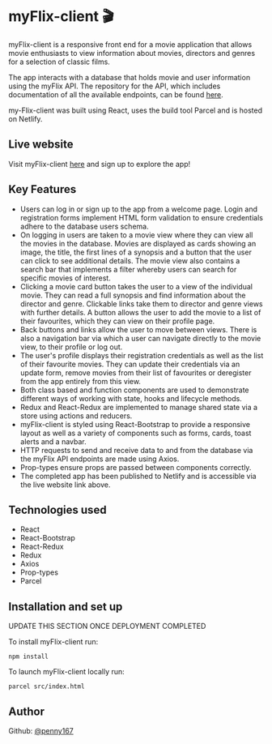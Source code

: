 # myFlix-client 🎬

myFlix-client is a responsive front end for a movie application that allows movie enthusiasts to view information about movies, directors and genres for a selection of classic films. 

The app interacts with a database that holds movie and user information using the myFlix API. The repository for the API, which includes documentation of all the available endpoints, can be found [here](https://github.com/Penny167/myFlix).

my-Flix-client was built using React, uses the build tool Parcel and is hosted on Netlify.

## Live website

Visit myFlix-client [here]() and sign up to explore the app!

## Key Features

- Users can log in or sign up to the app from a welcome page. Login and registration forms implement HTML form validation to ensure credentials adhere to the database users schema.
- On logging in users are taken to a movie view where they can view all the movies in the database. Movies are displayed as cards showing an image, the title, the first lines of a synopsis and a button that the user can click to see additional details. The movie view also contains a search bar that implements a filter whereby users can search for specific movies of interest.
- Clicking a movie card button takes the user to a view of the individual movie. They can read a full synopsis and find information about the director and genre. Clickable links take them to director and genre views with further details. A button allows the user to add the movie to a list of their favourites, which they can view on their profile page.
- Back buttons and links allow the user to move between views. There is also a navigation bar via which a user can navigate directly to the movie view, to their profile or log out.
- The user's profile displays their registration credentials as well as the list of their favourite movies. They can update their credentials via an update form, remove movies from their list of favourites or deregister from the app entirely from this view.
- Both class based and function components are used to demonstrate different ways of working with state, hooks and lifecycle methods.
- Redux and React-Redux are implemented to manage shared state via a store using actions and reducers. 
- myFlix-client is styled using React-Bootstrap to provide a responsive layout as well as a variety of components such as forms, cards, toast alerts and a navbar.
- HTTP requests to send and receive data to and from the database via the myFlix API endpoints are made using Axios.
- Prop-types ensure props are passed between components correctly.
- The completed app has been published to Netlify and is accessible via the live website link above.

## Technologies used

- React
- React-Bootstrap
- React-Redux
- Redux
- Axios
- Prop-types
- Parcel

## Installation and set up

UPDATE THIS SECTION ONCE DEPLOYMENT COMPLETED

To install myFlix-client run: 
```
npm install
```

To launch myFlix-client locally run:
```
parcel src/index.html
```

## Author
Github: [@penny167](https://github.com/Penny167)